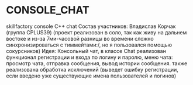 # CONSOLE_CHAT
skillfactory console C++ chat 
Состав участников: Владислав Корчак (группа CPLUS39) (проект реализован в соло, так как живу на дальнем востоке и из-за 7ми-часовой разницы во времени сложно синхронизироваться с тиммейтами:/, но я пользовался помощью сокурсников)
Идея: Консольный чат, в классе Chat реализован функционал регистрации и входа по логину и паролю, меню чата: просмотр чата, отправка сообщения, вывод истории сообщения.
также реализована обработка исключений (выведет ошибку регистрации, если введено уже существующие имена пользователей и логинов)
